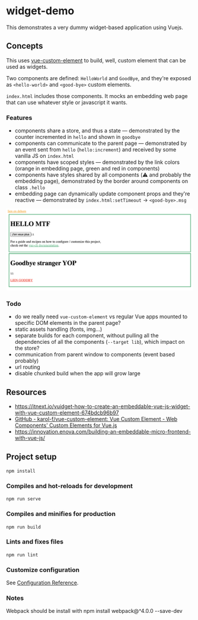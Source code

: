 # widget-demo

This demonstrates a very dummy widget-based application using Vuejs.

## Concepts

This uses [vue-custom-element](https://github.com/karol-f/vue-custom-element) to build, well, custom element that can be used as widgets.

Two components are defined: `HelloWorld` and `GoodBye`, and they're exposed as `<hello-world>` and `<good-bye>` custom elements.

`index.html` includes those components. It mocks an embedding web page that can use whatever style or javascript it wants.

### Features

- components share a store, and thus a state — demonstrated by the counter incremented in `hello` and shown in `goodbye`
- components can communicate to the parent page — demonstrated by an event sent from `hello` (`hello:increment`) and received by some vanilla JS on `index.html`
- components have scoped styles — demonstrated by the link colors (orange in embedding page, green and red in components)
- components have styles shared by all components (:warning: and probably the embedding page), demonstrated by the border around components on class `.hello`
- embedding page can dynamically update component props and they're reactive — demonstrated by `index.html:setTimeout` -> `<good-bye>.msg`

![](screenshot.png)

### Todo

- do we really need `vue-custom-element` vs regular Vue apps mounted to specific DOM elements in the parent page?
- static assets handling (fonts, img...)
- separate builds for each component, without pulling all the dependencies of all the components (`--target lib`), which impact on the store?
- communication from parent window to components (event based probably)
- url routing
- disable chunked build when the app will grow large

## Resources

- https://itnext.io/vuidget-how-to-create-an-embeddable-vue-js-widget-with-vue-custom-element-674bdcb96b97
- [GitHub - karol-f/vue-custom-element: Vue Custom Element - Web Components&#39; Custom Elements for Vue.js](https://github.com/karol-f/vue-custom-element)
- https://innovation.enova.com/building-an-embeddable-micro-frontend-with-vue-js/

## Project setup
```
npm install
```

### Compiles and hot-reloads for development
```
npm run serve
```

### Compiles and minifies for production
```
npm run build
```

### Lints and fixes files
```
npm run lint
```

### Customize configuration
See [Configuration Reference](https://cli.vuejs.org/config/).

### Notes

Webpack should be install with npm install webpack@^4.0.0 --save-dev
